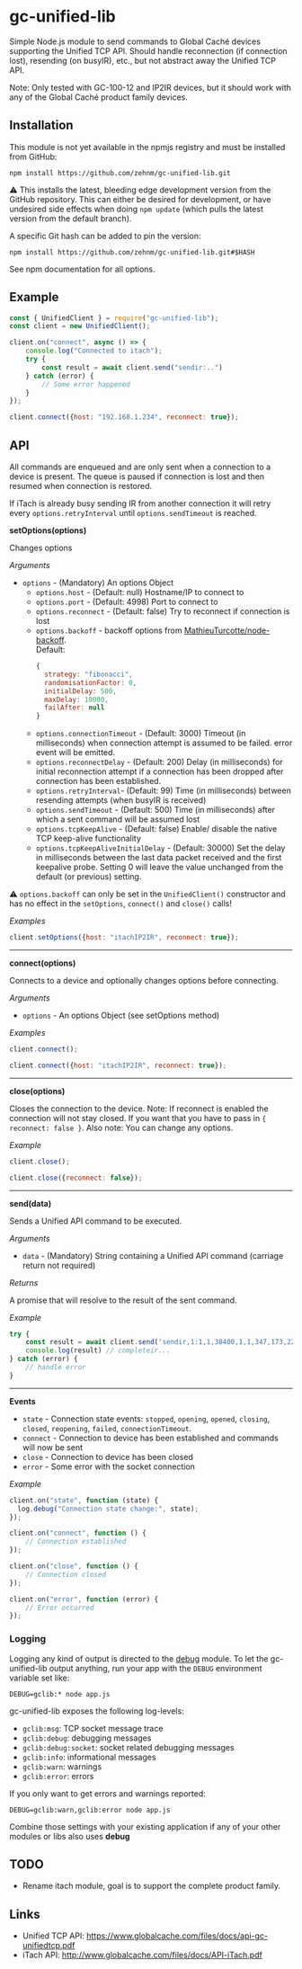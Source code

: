 # gc-unified-lib

Simple Node.js module to send commands to Global Caché devices supporting the Unified TCP API. Should handle
reconnection (if connection lost), resending (on busyIR), etc., but not abstract away the Unified TCP API.

Note: Only tested with GC-100-12 and IP2IR devices, but it should work with any of the Global Caché product family devices.

## Installation

This module is not yet available in the npmjs registry and must be installed from GitHub:

```shell
npm install https://github.com/zehnm/gc-unified-lib.git
```

⚠️ This installs the latest, bleeding edge development version from the GitHub repository. This can either be desired
for development, or have undesired side effects when doing `npm update` (which pulls the latest version from the default
branch).

A specific Git hash can be added to pin the version:

```shell
npm install https://github.com/zehnm/gc-unified-lib.git#$HASH
```
See npm documentation for all options.

## Example

```js
const { UnifiedClient } = require("gc-unified-lib");
const client = new UnifiedClient();

client.on("connect", async () => {
    console.log("Connected to itach");
    try {
        const result = await client.send("sendir:..")
    } catch (error) {
        // Some error happened
    }
});

client.connect({host: "192.168.1.234", reconnect: true});
```

## API

All commands are enqueued and are only sent when a connection to a device is present. The queue is paused if
connection is lost and then resumed when connection is restored.

If iTach is already busy sending IR from another connection it will retry every `options.retryInterval` until
`options.sendTimeout` is reached.

__setOptions(options)__

Changes options

_Arguments_

- `options` - (Mandatory) An options Object
    - `options.host` - (Default: null) Hostname/IP to connect to
    - `options.port` - (Default: 4998) Port to connect to
    - `options.reconnect` - (Default: false) Try to reconnect if connection is lost
    - `options.backoff` - backoff options from [MathieuTurcotte/node-backoff](https://github.com/MathieuTurcotte/node-backoff#readme).  
       Default:
      ```js
      {
        strategy: "fibonacci",
        randomisationFactor: 0,
        initialDelay: 500,
        maxDelay: 10000,
        failAfter: null
      }
      ```
    - `options.connectionTimeout` - (Default: 3000) Timeout (in milliseconds) when connection attempt is assumed to be
      failed. error event will be emitted.
    - `options.reconnectDelay` - (Default: 200) Delay (in milliseconds) for initial reconnection attempt if a connection has been dropped after connection has been established. 
    - `options.retryInterval`- (Default: 99) Time (in milliseconds) between resending attempts (when busyIR is received)
    - `options.sendTimeout` - (Default: 500) Time (in milliseconds) after which a sent command will be assumed lost
    - `options.tcpKeepAlive` - (Default: false) Enable/ disable the native TCP keep-alive functionality
    - `options.tcpKeepAliveInitialDelay` - (Default: 30000) Set the delay in milliseconds between the last data packet received and the first keepalive probe. Setting 0 will leave the value unchanged from the default (or previous) setting.

⚠️ `options.backoff` can only be set in the `UnifiedClient()` constructor and has no effect in the `setOptions`,
   `connect()` and `close()` calls! 

_Examples_

```js
client.setOptions({host: "itachIP2IR", reconnect: true});
```

---------------------------------------

__connect(options)__

Connects to a device and optionally changes options before connecting.

_Arguments_

- `options` - An options Object (see setOptions method)

_Examples_

```js
client.connect();
```

```js
client.connect({host: "itachIP2IR", reconnect: true});
```

---------------------------------------

__close(options)__

Closes the connection to the device. Note: If reconnect is enabled the connection will not stay closed. If you
want that you have to pass in `{ reconnect: false }`.
Also note: You can change any options.

_Example_

```js
client.close();
```

```js
client.close({reconnect: false});
```

---------------------------------------

__send(data)__

Sends a Unified API command to be executed.

_Arguments_

- `data` - (Mandatory) String containing a Unified API command (carriage return not required)

_Returns_

A promise that will resolve to the result of the sent command.

_Example_

```js
try {
    const result = await client.send('sendir,1:1,1,38400,1,1,347,173,22,22,22,65,22,22,22,22,22,65,22,22,22,22,22,22,22,22,22,22,22,65,22,22,22,65,22,65,22,22,22,22,22,22,22,22,22,65,22,22,22,22,22,22,22,22,22,22,22,65,22,65,22,22,22,65,22,65,22,65,22,65,22,65,22,1657')
    console.log(result) // completeir...
} catch (error) {
    // handle error
}
```

---------------------------------------

__Events__

- `state` - Connection state events: `stopped`, `opening`, `opened`, `closing`, `closed`, `reopening`, `failed`, `connectionTimeout`.
- `connect` - Connection to device has been established and commands will now be sent
- `close` - Connection to device has been closed
- `error` - Some error with the socket connection

_Example_

```js
client.on("state", function (state) {
  log.debug("Connection state change:", state);
});

client.on("connect", function () {
    // Connection established
});

client.on("close", function () {
    // Connection closed
});

client.on("error", function (error) {
    // Error occurred
});
```

### Logging

Logging any kind of output is directed to the [debug](https://www.npmjs.com/package/debug) module.
To let the gc-unified-lib output anything, run your app with the `DEBUG` environment variable set like:

```shell
DEBUG=gclib:* node app.js
```

gc-unified-lib exposes the following log-levels:

- `gclib:msg`: TCP socket message trace
- `gclib:debug`: debugging messages
- `gclib:debug:socket`: socket related debugging messages 
- `gclib:info`: informational messages
- `gclib:warn`: warnings
- `gclib:error`: errors

If you only want to get errors and warnings reported:

```shell
DEBUG=gclib:warn,gclib:error node app.js
```

Combine those settings with your existing application if any of your other modules or libs also uses __debug__

## TODO

- Rename itach module, goal is to support the complete product family.

## Links

- Unified TCP API: <https://www.globalcache.com/files/docs/api-gc-unifiedtcp.pdf>
- iTach API: <http://www.globalcache.com/files/docs/API-iTach.pdf>

